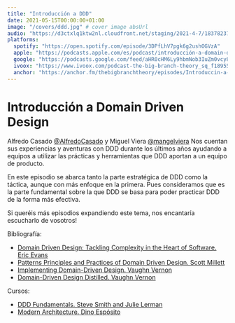 ```yaml
---
title: "Introducción a DDD"
date: 2021-05-15T00:00:00+01:00
image: "/covers/ddd.jpg" # cover image absUrl
audio: "https://d3ctxlq1ktw2nl.cloudfront.net/staging/2021-4-7/183782376-44100-2-7387d4276a48b.m4a"
platforms:
  spotify: "https://open.spotify.com/episode/3DPfLhV7pgk6g2ushOGVzA"
  apple: "https://podcasts.apple.com/es/podcast/introducción-a-domain-driven-design/id1511403790?i=1000520713250"
  google: "https://podcasts.google.com/feed/aHR0cHM6Ly9hbmNob3IuZm0vcy81NmUwZjc4L3BvZGNhc3QvcnNz/episode/ZjJhYTc1ZTMtZTc0MC00NWMxLWEwMGEtMjgwNmNlNDY5YmM4?sa=X&ved=0CAUQkfYCahcKEwi46MXPpNDwAhUAAAAAHQAAAAAQAQ"
  ivoox: "https://www.ivoox.com/podcast-the-big-branch-theory_sq_f1895504_1.html"
  anchor: "https://anchor.fm/thebigbranchtheory/episodes/Introduccin-a-Domain-Driven-Design-e10drlv"
---
```


# Introducción a Domain Driven Design

Alfredo Casado [@AlfredoCasado](https://twitter.com/AlfredoCasado) y Miguel Viera [@mangelviera](https://twitter.com/mangelviera) Nos cuentan sus experiencias y aventuras con DDD durante los últimos años ayudando a equipos a utilizar las prácticas y herramientas que DDD aportan a un equipo de producto. 

En este episodio se abarca tanto la parte estratégica de DDD como la táctica, aunque con más enfoque en la primera. Pues consideramos que es la parte fundamental sobre la que DDD se basa para poder practicar DDD de la forma más efectiva. 

Si queréis más episodios expandiendo este tema, nos encantaría escucharlo de vosotros!

Bibliografía:
* [Domain Driven Design: Tackling Complexity in the Heart of Software. Eric Evans](https://www.goodreads.com/book/show/179133.Domain_Driven_Design)
* [Patterns Principles and Practices of Domain Driven Design. Scott Millett](https://www.goodreads.com/book/show/25531393-patterns-principles-and-practices-of-domain-driven-design)
* [Implementing Domain-Driven Design. Vaughn Vernon](https://www.goodreads.com/book/show/15756865-implementing-domain-driven-design)
* [Domain-Driven Design Distilled. Vaughn Vernon](https://www.goodreads.com/book/show/28602719-domain-driven-design-distilled)

Cursos:
* [DDD Fundamentals. Steve Smith and Julie Lerman](https://www.pluralsight.com/courses/domain-driven-design-fundamentals)
* [Modern Architecture. Dino Espósito](https://www.pluralsight.com/courses/modern-software-architecture-domain-models-cqrs-event-sourcing)